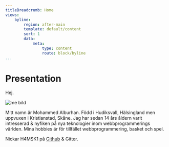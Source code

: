 ```yaml
---
titleBreadcrumb: Home
views:
    byline:
        region: after-main
        template: default/content
        sort: 1
        data:
            meta:
                type: content
                route: block/byline
...
```

Presentation
===============================

Hej.

![me bild](img/me.jpg)


Mitt namn är Mohammed Alburhan. Född i Hudiksvall, Hälsingland men uppvuxen i Kristianstad, Skåne.
Jag har sedan 14 års åldern varit intresserad &amp; nyfiken på nya teknologier inom webbprogrammerings världen.
Mina hobbies är för tillfället webbprogrammering, basket och spel.

Nickar H4MSK1 på [Github](https://github.com/H4MSK1) &amp; Gitter.

